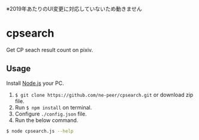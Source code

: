※2019年あたりのUI変更に対応していないため動きません

# cpsearch

Get CP seach result count on pixiv.

## Usage

Install [Node.js](https://nodejs.org/ja/) your PC.

1. `$ git clone https://github.com/ne-peer/cpsearch.git` or download zip file.
2. Run `$ npm install` on terminal.
3. Configure `./config.json` file.
4. Run the below command.

```bash
$ node cpsearch.js --help
```
